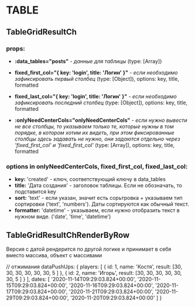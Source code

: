 # TABLE

## TableGridResultCh

### props:

- **:data_tables="posts"** - _данные для таблицы_ (type: [Array])

- **fixed_first_col="{ key: 'login', title: 'Логин' }"** - _если необходимо зафиксировать первый столбец_ (type: [Object]), options: key, title, formatted

- **fixed_last_col="{ key: 'login', title: 'Логин' }"** - _если необходимо зафиксировать последний столбец_ (type: [Object]), options: key, title, formatted

- **:onlyNeedCenterCols="onlyNeedCenterCols"** - _если нужно вывести не все столбцы, то указываем только те, которые нужны в том порядке, в котором хотим их видеть, при этом фиксированные столбцы здесь задавать не нужно, они задаются отдельно через 'fixed_first_col' и 'fixed_first_col'_ (type: [Array]), options: key, title, formatted



### options in onlyNeedCenterCols, fixed_first_col, fixed_last_col:
- **key:** 'created' - ключ, соответствующий ключу в data_tables
- **title:** 'Дата создания' - заголовок таблицы. Если не обозначать, то подставится key
- **sort:** 'text' - если указан, значит есть сорьтровка + указываем тип сортировки ('text', 'numbers'). Даты сортируются как обычный текст.
- **formatter:** 'datetime' - указываем, если нужно отобразить текст в нужном виде. ('date', 'time', 'datetime')




## TableGridResultChRenderByRow

Версия с датой рендерится по другой логике и принимает в себя вместо массива, объект с массивами

// отжимания
  dataPushUps: {
    players: [
      { id: 1,
        name: 'Костя',
        result: [30, 30, 30, 30, 30, 30, 5 ]
      },
      { id: 2,
        name: 'Игорь',
        result: [30, 30, 30, 30, 30, 30, 5 ]
      }
    ],
    dates: [
      '2020-11-14T09:29:03.824+00:00',
      '2020-11-15T09:29:03.824+00:00',
      '2020-11-16T09:29:03.824+00:00',
      '2020-11-17T09:29:03.824+00:00',
      '2020-11-21T09:29:03.824+00:00',
      '2020-11-29T09:29:03.824+00:00',
      '2020-11-20T09:29:03.824+00:00'
    ]
  }
